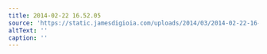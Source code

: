 ```yaml
---
title: 2014-02-22 16.52.05
source: 'https://static.jamesdigioia.com/uploads/2014/03/2014-02-22-16-52-05-scaled.jpg'
altText: ''
caption: ''
---
```


